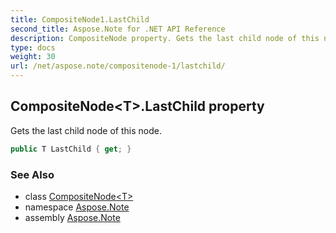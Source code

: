 ```yaml
---
title: CompositeNode1.LastChild
second_title: Aspose.Note for .NET API Reference
description: CompositeNode property. Gets the last child node of this node
type: docs
weight: 30
url: /net/aspose.note/compositenode-1/lastchild/
---
```

## CompositeNode&lt;T&gt;.LastChild property

Gets the last child node of this node.

```csharp
public T LastChild { get; }
```

### See Also

* class [CompositeNode&lt;T&gt;](../)
* namespace [Aspose.Note](../../compositenode-1/)
* assembly [Aspose.Note](../../../)


